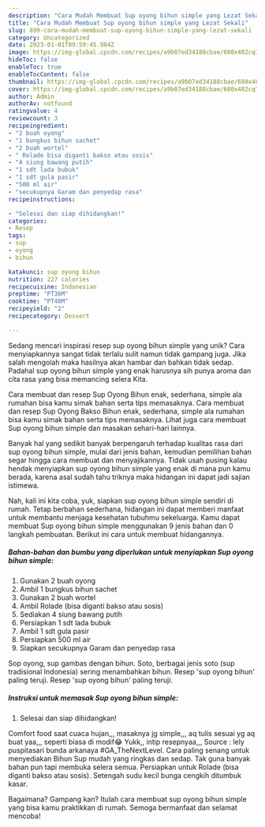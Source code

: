 ```yaml
---
description: "Cara Mudah Membuat Sup oyong bihun simple yang Lezat Sekali"
title: "Cara Mudah Membuat Sup oyong bihun simple yang Lezat Sekali"
slug: 899-cara-mudah-membuat-sup-oyong-bihun-simple-yang-lezat-sekali
category: Uncategorized
date: 2023-01-01T09:59:45.984Z
image: https://img-global.cpcdn.com/recipes/a9b07ed34188cbae/680x482cq70/sup-oyong-bihun-simple-foto-resep-utama.jpg
hideToc: false
enableToc: true
enableTocContent: false
thumbnail: https://img-global.cpcdn.com/recipes/a9b07ed34188cbae/680x482cq70/sup-oyong-bihun-simple-foto-resep-utama.jpg
cover: https://img-global.cpcdn.com/recipes/a9b07ed34188cbae/680x482cq70/sup-oyong-bihun-simple-foto-resep-utama.jpg
author: Admin
authorAv: notfound
ratingvalue: 4
reviewcount: 3
recipeingredient:
- "2 buah oyong"
- "1 bungkus bihun sachet"
- "2 buah wortel"
- " Rolade bisa diganti bakso atau sosis"
- "4 siung bawang putih"
- "1 sdt lada bubuk"
- "1 sdt gula pasir"
- "500 ml air"
- "secukupnya Garam dan penyedap rasa"
recipeinstructions:

- "Selesai dan siap dihidangkan!"
categories:
- Resep
tags:
- sup
- oyong
- bihun

katakunci: sup oyong bihun 
nutrition: 227 calories
recipecuisine: Indonesian
preptime: "PT36M"
cooktime: "PT48M"
recipeyield: "2"
recipecategory: Dessert

---
```





Sedang mencari inspirasi resep sup oyong bihun simple yang unik? Cara menyiapkannya sangat tidak terlalu sulit namun tidak gampang juga. Jika salah mengolah maka hasilnya akan hambar dan bahkan tidak sedap. Padahal sup oyong bihun simple yang enak harusnya sih punya aroma dan cita rasa yang bisa memancing selera Kita.





Cara membuat dan resep Sup Oyong Bihun enak, sederhana, simple ala rumahan bisa kamu simak bahan serta tips memasaknya. Cara membuat dan resep Sup Oyong Bakso Bihun enak, sederhana, simple ala rumahan bisa kamu simak bahan serta tips memasaknya. Lihat juga cara membuat Sup oyong bihun simple dan masakan sehari-hari lainnya.

Banyak hal yang sedikit banyak berpengaruh terhadap kualitas rasa dari sup oyong bihun simple, mulai dari jenis bahan, kemudian pemilihan bahan segar hingga cara membuat dan menyajikannya. Tidak usah pusing kalau hendak menyiapkan sup oyong bihun simple yang enak di mana pun kamu berada, karena asal sudah tahu triknya maka hidangan ini dapat jadi sajian istimewa.






Nah, kali ini kita coba, yuk, siapkan sup oyong bihun simple sendiri di rumah. Tetap berbahan sederhana, hidangan ini dapat memberi manfaat untuk membantu menjaga kesehatan tubuhmu sekeluarga. Kamu dapat membuat Sup oyong bihun simple menggunakan 9 jenis bahan dan 0 langkah pembuatan. Berikut ini cara untuk membuat hidangannya.

<!--inarticleads1-->

##### Bahan-bahan dan bumbu yang diperlukan untuk menyiapkan Sup oyong bihun simple:

1. Gunakan 2 buah oyong
1. Ambil 1 bungkus bihun sachet
1. Gunakan 2 buah wortel
1. Ambil  Rolade (bisa diganti bakso atau sosis)
1. Sediakan 4 siung bawang putih
1. Persiapkan 1 sdt lada bubuk
1. Ambil 1 sdt gula pasir
1. Persiapkan 500 ml air
1. Siapkan secukupnya Garam dan penyedap rasa


Sop oyong, sup gambas dengan bihun. Soto, berbagai jenis soto (sup tradisional Indonesia) sering menambahkan bihun. Resep &#39;sup oyong bihun&#39; paling teruji. Resep &#39;sup oyong bihun&#39; paling teruji. 

<!--inarticleads2-->

##### Instruksi untuk memasak Sup oyong bihun simple:


1. Selesai dan siap dihidangkan!

Comfort food saat cuaca hujan,,, masaknya jg simple,,, aq tulis sesuai yg aq buat yaa,,, seperti biasa di modif😂 Yukk,, intip resepnyaa,,, Source : lely puspitasari bunda arkanaya #GA_TheNextLevel. Cara paling senang untuk menyediakan Bihun Sup mudah yang ringkas dan sedap. Tak guna banyak bahan pun tapi membuka selera semua. Persiapkan untuk Rolade (bisa diganti bakso atau sosis). Setengah sudu kecil bunga cengkih ditumbuk kasar. 

Bagaimana? Gampang kan? Itulah cara membuat sup oyong bihun simple yang bisa kamu praktikkan di rumah. Semoga bermanfaat dan selamat mencoba!
